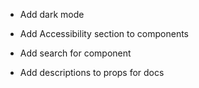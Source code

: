 - Add dark mode
- Add Accessibility section to components
- Add search for component

- Add descriptions to props for docs
